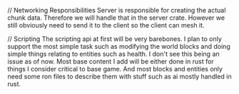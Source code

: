 // Networking Responsibilities
Server is responsible for creating the actual chunk data. Therefore we will handle that in the server crate.
However we still obviously need to send it to the client so the client can mesh it.

// Scripting
The scripting api at first will be very barebones. I plan to only support the most simple task such as modifying
the world blocks and doing simple things relating to entities such as health. I don't see this being an issue
as of now. Most base content I add will be either done in rust for things I consider critical to base game.
And most blocks and entities only need some ron files to describe them with stuff such as ai mostly handled in
rust.
